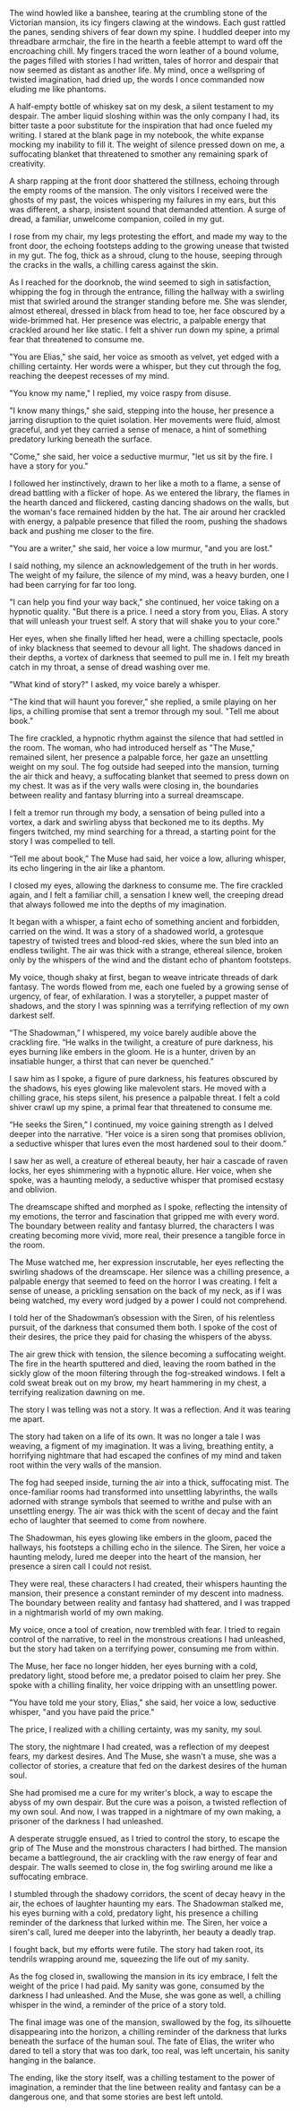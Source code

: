 The wind howled like a banshee, tearing at the crumbling stone of the Victorian mansion, its icy fingers clawing at the windows. Each gust rattled the panes, sending shivers of fear down my spine.  I huddled deeper into my threadbare armchair, the fire in the hearth a feeble attempt to ward off the encroaching chill.  My fingers traced the worn leather of a bound volume, the pages filled with stories I had written, tales of horror and despair that now seemed as distant as another life. My mind, once a wellspring of twisted imagination, had dried up, the words I once commanded now eluding me like phantoms. 

A half-empty bottle of whiskey sat on my desk, a silent testament to my despair.  The amber liquid sloshing within was the only company I had, its bitter taste a poor substitute for the inspiration that had once fueled my writing. I stared at the blank page in my notebook, the white expanse mocking my inability to fill it.  The weight of silence pressed down on me, a suffocating blanket that threatened to smother any remaining spark of creativity.

A sharp rapping at the front door shattered the stillness, echoing through the empty rooms of the mansion. The only visitors I received were the ghosts of my past, the voices whispering my failures in my ears, but this was different, a sharp, insistent sound that demanded attention.  A surge of dread, a familiar, unwelcome companion, coiled in my gut. 

I rose from my chair, my legs protesting the effort, and made my way to the front door, the echoing footsteps adding to the growing unease that twisted in my gut.  The fog, thick as a shroud, clung to the house, seeping through the cracks in the walls, a chilling caress against the skin. 

As I reached for the doorknob, the wind seemed to sigh in satisfaction, whipping the fog in through the entrance, filling the hallway with a swirling mist that swirled around the stranger standing before me.  She was slender, almost ethereal, dressed in black from head to toe, her face obscured by a wide-brimmed hat. Her presence was electric, a palpable energy that crackled around her like static.  I felt a shiver run down my spine, a primal fear that threatened to consume me.

"You are Elias," she said, her voice as smooth as velvet, yet edged with a chilling certainty.  Her words were a whisper, but they cut through the fog, reaching the deepest recesses of my mind.

"You know my name," I replied, my voice raspy from disuse.

"I know many things," she said, stepping into the house, her presence a jarring disruption to the quiet isolation.  Her movements were fluid, almost graceful, and yet they carried a sense of menace, a hint of something predatory lurking beneath the surface.  

"Come," she said, her voice a seductive murmur, "let us sit by the fire.  I have a story for you."

I followed her instinctively, drawn to her like a moth to a flame, a sense of dread battling with a flicker of hope.  As we entered the library, the flames in the hearth danced and flickered, casting dancing shadows on the walls, but the woman's face remained hidden by the hat.  The air around her crackled with energy, a palpable presence that filled the room, pushing the shadows back and pushing me closer to the fire.

"You are a writer," she said, her voice a low murmur, "and you are lost."

I said nothing, my silence an acknowledgement of the truth in her words.  The weight of my failure, the silence of my mind, was a heavy burden, one I had been carrying for far too long.

"I can help you find your way back," she continued, her voice taking on a hypnotic quality. "But there is a price.  I need a story from you, Elias.  A story that will unleash your truest self.  A story that will shake you to your core."

Her eyes, when she finally lifted her head, were a chilling spectacle, pools of inky blackness that seemed to devour all light. The shadows danced in their depths, a vortex of darkness that seemed to pull me in.  I felt my breath catch in my throat,  a sense of dread washing over me.

"What kind of story?" I asked, my voice barely a whisper.

"The kind that will haunt you forever," she replied, a smile playing on her lips, a chilling promise that sent a tremor through my soul. "Tell me about book." 


The fire crackled, a hypnotic rhythm against the silence that had settled in the room.  The woman, who had introduced herself as "The Muse,"  remained silent, her presence a palpable force, her gaze an unsettling weight on my soul. The fog outside had seeped into the mansion, turning the air thick and heavy, a suffocating blanket that seemed to press down on my chest. It was as if the very walls were closing in, the boundaries between reality and fantasy blurring into a surreal dreamscape.

I felt a tremor run through my body, a sensation of being pulled into a vortex, a dark and swirling abyss that beckoned me to its depths.  My fingers twitched,  my mind searching for a thread, a starting point for the story I was compelled to tell. 

“Tell me about book,” The Muse had said, her voice a low, alluring whisper, its echo lingering in the air like a phantom. 

I closed my eyes, allowing the darkness to consume me.  The fire crackled again, and I felt a familiar chill, a sensation I knew well, the creeping dread that always followed me into the depths of my imagination.  

It began with a whisper, a faint echo of something ancient and forbidden, carried on the wind.  It was a story of a shadowed world, a grotesque tapestry of twisted trees and blood-red skies, where the sun bled into an endless twilight.  The air was thick with a strange, ethereal silence, broken only by the whispers of the wind and the distant echo of phantom footsteps. 

My voice, though shaky at first, began to weave intricate threads of dark fantasy. The words flowed from me,  each one fueled by a growing sense of urgency, of fear, of exhilaration.  I was a storyteller,  a puppet master of shadows,  and the story I was spinning was a terrifying reflection of my own darkest self.

“The Shadowman,” I whispered, my voice barely audible above the crackling fire. “He walks in the twilight, a creature of pure darkness, his eyes burning like embers in the gloom.  He is a hunter, driven by an insatiable hunger, a thirst that can never be quenched.”

I saw him as I spoke, a figure of pure darkness, his features obscured by the shadows, his eyes glowing like malevolent stars.  He moved with a chilling grace, his steps silent, his presence a palpable threat.  I felt a cold shiver crawl up my spine, a primal fear that threatened to consume me. 

“He seeks the Siren,” I continued, my voice gaining strength as I delved deeper into the narrative. “Her voice is a siren song that promises oblivion, a seductive whisper that lures even the most hardened soul to their doom.”

I saw her as well, a creature of ethereal beauty, her hair a cascade of raven locks, her eyes shimmering with a hypnotic allure.  Her voice, when she spoke, was a haunting melody, a seductive whisper that promised ecstasy and oblivion.  

The dreamscape shifted and morphed as I spoke,  reflecting the intensity of my emotions,  the terror and fascination that gripped me with every word.   The boundary between reality and fantasy blurred,  the characters I was creating becoming more vivid, more real, their presence a tangible force in the room.

The Muse watched me, her expression inscrutable, her eyes reflecting the swirling shadows of the dreamscape.  Her silence was a chilling presence, a palpable energy that seemed to feed on the horror I was creating.  I felt a sense of unease, a prickling sensation on the back of my neck, as if I was being watched,  my every word judged by a power I could not comprehend.

I told her of the Shadowman’s obsession with the Siren,  of his relentless pursuit,  of the darkness that consumed them both.  I spoke of the cost of their desires, the price they paid for chasing the whispers of the abyss.

The air grew thick with tension,  the silence becoming a suffocating weight.  The fire in the hearth sputtered and died, leaving the room bathed in the sickly glow of the moon filtering through the fog-streaked windows.  I felt a cold sweat break out on my brow,  my heart hammering in my chest, a terrifying realization dawning on me.

The story I was telling was not a story.  It was a reflection.  And it was tearing me apart. 


The story had taken on a life of its own.  It was no longer a tale I was weaving, a figment of my imagination.  It was a living, breathing entity,  a horrifying nightmare that had escaped the confines of my mind and taken root within the very walls of the mansion. 

The fog had seeped inside, turning the air into a thick, suffocating mist.  The once-familiar rooms had transformed into unsettling labyrinths, the walls adorned with strange symbols that seemed to writhe and pulse with an unsettling energy.  The air was thick with the scent of decay and the faint echo of laughter that seemed to come from nowhere.  

The Shadowman,  his eyes glowing like embers in the gloom,  paced the hallways, his footsteps a chilling echo in the silence.  The Siren, her voice a haunting melody,  lured me deeper into the heart of the mansion, her presence a siren call I could not resist.  

They were real, these characters I had created,  their whispers haunting the mansion,  their presence a constant reminder of my descent into madness.  The boundary between reality and fantasy had shattered,  and I was trapped in a nightmarish world of my own making.

My voice, once a tool of creation,  now trembled with fear.   I tried to regain control of the narrative,  to reel in the monstrous creations I had unleashed,  but the story had taken on a terrifying power,  consuming me from within.

The Muse,  her face no longer hidden,  her eyes burning with a cold, predatory light,  stood before me,  a predator poised to claim her prey.  She spoke with a chilling finality, her voice dripping with an unsettling power.

"You have told me your story, Elias," she said, her voice a low, seductive whisper,  "and you have paid the price."

The price, I realized with a chilling certainty, was my sanity, my soul.  

The story,  the nightmare I had created,  was a reflection of my deepest fears,  my darkest desires.  And The Muse,  she wasn't a muse,  she was a collector of stories, a creature that fed on the darkest desires of the human soul.

She had promised me a cure for my writer's block,  a way to escape the abyss of my own despair.  But the cure was a poison,  a twisted reflection of my own soul.  And now,  I was trapped in a nightmare of my own making,  a prisoner of the darkness I had unleashed.

A desperate struggle ensued,  as I tried to control the story,  to escape the grip of The Muse and the monstrous characters I had birthed.   The mansion became a battleground, the air crackling with the raw energy of fear and despair.  The walls seemed to close in,  the fog swirling around me like a suffocating embrace.

I stumbled through the shadowy corridors, the scent of decay heavy in the air, the echoes of laughter haunting my ears.  The Shadowman stalked me, his eyes burning with a cold, predatory light, his presence a chilling reminder of the darkness that lurked within me.  The Siren, her voice a siren's call, lured me deeper into the labyrinth, her beauty a deadly trap.

I fought back,  but my efforts were futile.   The story had taken root,  its tendrils wrapping around me,  squeezing the life out of my sanity.  

As the fog closed in,  swallowing the mansion in its icy embrace,  I felt the weight of the price I had paid.  My sanity was gone, consumed by the darkness I had unleashed.  And the Muse,  she was gone as well,  a chilling whisper in the wind, a reminder of the price of a story told.

The final image was one of the mansion, swallowed by the fog, its silhouette disappearing into the horizon, a chilling reminder of the darkness that lurks beneath the surface of the human soul.  The fate of Elias, the writer who dared to tell a story that was too dark, too real,  was left uncertain,  his sanity hanging in the balance. 

The ending,  like the story itself, was a chilling testament to the power of imagination,  a reminder that the line between reality and fantasy can be a dangerous one,  and that some stories are best left untold. 

